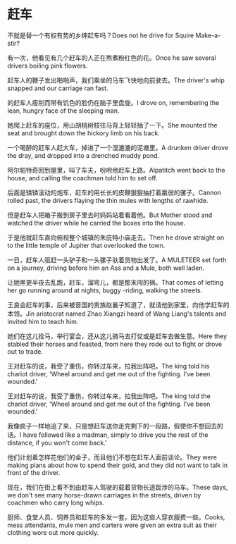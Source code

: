 # 赶车

<p><span class="chinese">不就是替一个有权有势的乡绅赶车吗？</span><span class="english">Does not he drive for Squire Make-a-stir?</span></p>

<p><span class="chinese">有一次，他看见有几个赶车的人正在熬煮粉红色的花。</span><span class="english">Once he saw several drivers boiling pink flowers.</span></p>

<p><span class="chinese">赶车人的鞭子发出啪啪声，我们乘坐的马车飞快地向前驶去。</span><span class="english">The driver's whip snapped and our carriage ran fast.</span></p>

<p><span class="chinese">的赶车人瘦削而带有饥色的脸仍在脑子里盘旋。</span><span class="english">I drove on, remembering the lean, hungry face of the sleeping man.</span></p>

<p><span class="chinese">她爬上赶车的座位，用山胡桃树枝往马背上轻轻抽了一下。</span><span class="english">She mounted the seat and brought down the hickory limb on his back.</span></p>

<p><span class="chinese">一个喝醉的赶车人赶大车，掉进了一个湿漉漉的泥塘里。</span><span class="english">A drunken driver drove the dray, and dropped into a drenched muddy pond.</span></p>

<p><span class="chinese">阿尔帕特奇回到屋里，叫了车夫，吩咐他赶车上路。</span><span class="english">Alpatitch went back to the house, and calling the coachman told him to set off.</span></p>

<p><span class="chinese">后面是辚辚滚动的炮车，赶车的用长长的皮鞭狠狠抽打着羸弱的骡子。</span><span class="english">Cannon rolled past, the drivers flaying the thin mules with lengths of rawhide.</span></p>

<p><span class="chinese">但是赶车人把箱子搬到房子里去时妈妈站着看着他。</span><span class="english">But Mother stood and watched the driver while he carried the boxes into the house.</span></p>

<p><span class="chinese">于是他就赶车直向俯视整个城镇的朱庇特小庙走去。</span><span class="english">Then he drove straight on to the little temple of Jupiter that overlooked the town.</span></p>

<p><span class="chinese">一日，赶车人驱赶一头驴子和一头骡子驮着货物出发了。</span><span class="english">A MULETEER set forth on a journey, driving before him an Ass and a Mule, both well laden.</span></p>

<p><span class="chinese">让她黑更半夜去乱跑，赶车，溜弯儿，都是那末闯的祸。</span><span class="english">That comes of letting her go running around at nights, buggy -riding, walking the streets.</span></p>

<p><span class="chinese">王良会赶车的事，后来被晋国的贵族赵襄子知道了，就请他到家里，向他学赶车的本领。</span><span class="english">Jin aristocrat named Zhao Xiangzi heard of Wang Liang's talents and invited him to teach him.</span></p>

<p><span class="chinese">她们在这儿拴马，举行宴会，还从这儿骑马去打仗或是赶车去做生意。</span><span class="english">Here they stabled their horses and feasted, from here they rode out to fight or drove out to trade.</span></p>

<p><span class="chinese">王对赶车的说，我受了重伤，你转过车来，拉我出阵吧。</span><span class="english">The king told his chariot driver, 'Wheel around and get me out of the fighting. I've been wounded.'</span></p>

<p><span class="chinese">王对赶车的说，我受了重伤，你转过车来，拉我出阵吧。</span><span class="english">The king told the chariot driver, 'Wheel around and get me out of the fighting. I've been wounded.'</span></p>

<p><span class="chinese">我像疯子一样地追了来，只是想赶车送你走完剩下的一段路，假使你不想回去的话。</span><span class="english">I have followed like a madman, simply to drive you the rest of the distance, if you won't come back.'</span></p>

<p><span class="chinese">他们计划着怎样花他们的金子，而且他们不想在赶车人面前谈论。</span><span class="english">They were making plans about how to spend their gold, and they did not want to talk in front of the driver.</span></p>

<p><span class="chinese">现在，我们在街上看不到由赶车人驾驶的载着货物长途跋涉的马车。</span><span class="english">These days, we don't see many horse-drawn carriages in the streets, driven by coachmen who carry long whips.</span></p>

<p><span class="chinese">厨师、食堂人员、饲养员和赶车的多发一套，因为这些人穿衣服费一些。</span><span class="english">Cooks, mess attendants, mule men and carters were given an extra suit as their clothing wore out more quickly.</span></p>

